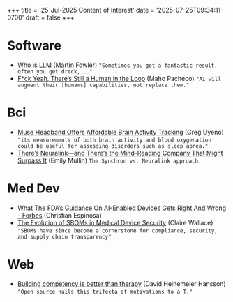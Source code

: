 +++
title = '25-Jul-2025 Content of Interest'
date = '2025-07-25T09:34:11-0700'
draft = false
+++


# Software

-   [Who is LLM](https://martinfowler.com/articles/who-is-llm.html)
    (Martin Fowler) `"Sometimes you get a fantastic result, often you get dreck,..."`
-   [F\*ck Yeah, There&rsquo;s Still a Human in the Loop](https://maho.dev/2025/07/fck-yeah-theres-still-a-human-in-the-loop/) (Maho Pacheco) `"AI will augment their [humams] capabilities, not replace them."`


# Bci

-   [Muse Headband Offers Affordable Brain Activity Tracking](https://spectrum.ieee.org/muse-headband?utm_source=techalert&utm_medium=email&utm_campaign=techalert-07-24-25&utm_content=httpsspectrumieeeorgmuseheadband&mkt_tok=NzU2LUdQSC04OTkAAAGb3FyAzZETifXpWsovUrtwhxhZIcWydhabazsD_o_t-cDRvwNYIgGTRmM6iLomGes97FiyJumLX1h47nzn0oSoarVGHhJ9qCzlFQRvnP7c15omWJY) (Greg Uyeno) `"its measurements of both brain activity and blood oxygenation could be useful for assessing disorders such as sleep apnea."`
-   [There&rsquo;s Neuralink—and There&rsquo;s the Mind-Reading Company That Might Surpass It](https://www.wired.com/story/synchron-neuralink-competitor-brain-computer-interfaces/) (Emily Mullin)
    `The Synchron vs. Neuralink approach.`


# Med Dev

-   [What The FDA&rsquo;s Guidance On AI-Enabled Devices Gets Right And Wrong - Forbes](https://www.google.com/url?rct=j&sa=t&url=https://www.forbes.com/councils/forbestechcouncil/2025/07/23/what-the-fdas-guidance-on-ai-enabled-devices-gets-right-and-wrong/&ct=ga&cd=CAIyGjdmYTYyZTUxM2FiM2QxMmY6Y29tOmVuOlVT&usg=AOvVaw1NwPLI8TywlPmV7G7OjKl0)
    (Christian Espinosa)
-   [The Evolution of SBOMs in Medical Device Security](https://www.google.com/url?rct=j&sa=t&url=https://www.mddionline.com/manufacturing/from-recommendation-to-requirement-the-evolution-of-sboms-in-medical-device-security&ct=ga&cd=CAIyGjdmYTYyZTUxM2FiM2QxMmY6Y29tOmVuOlVT&usg=AOvVaw0rkO78iW4yOE3F9HX-N1Rv)
    (Claire Wallace) `"SBOMs have since become a cornerstone for compliance, security, and supply chain transparency"`


# Web

-   [Building competency is better than therapy](https://world.hey.com/dhh/building-competency-is-better-than-therapy-4622c6b7) (David Heinemeier Hansson)
    `"Open source nails this trifecta of motivations to a T."`

